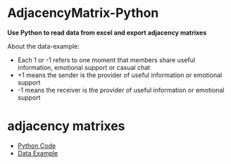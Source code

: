 # AdjacencyMatrix-Python
**Use Python to read data from excel and export adjacency matrixes**

About the data-example:
* Each 1 or -1 refers to one moment that members share useful information, emotional support or casual chat
* +1 means the sender is the provider of useful information or emotional support
* -1 means the receiver is the provider of useful information or emotional support

# adjacency matrixes
* [Python Code](https://github.com/JessieLiujy/Social-Network-Analysis-Python/blob/master/AdjacencyMatrix.py)
* [Data Example](https://github.com/JessieLiujy/MATH308-LinearProgrammingModelling-Python-Excel/blob/master/start(question).docx)
